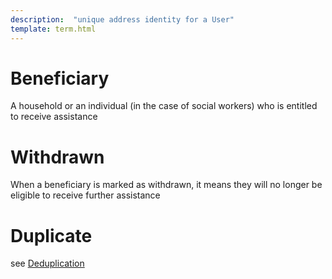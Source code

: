 ```yaml
---
description:  "unique address identity for a User"
template: term.html
---
```


# Beneficiary

A household or an individual (in the case of social workers) who is entitled to receive assistance 


# Withdrawn 

When a beneficiary is marked as withdrawn, it means they will no longer be eligible to receive further assistance 

# Duplicate

see [Deduplication](deduplication)
